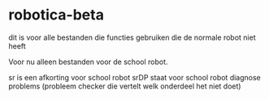  # robotica-beta
dit is voor alle bestanden die functies gebruiken die de normale robot niet heeft

Voor nu alleen bestanden voor de school robot.

sr is een afkorting voor school robot
srDP staat voor school robot diagnose problems (probleem checker die vertelt welk onderdeel het niet doet)

